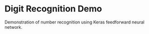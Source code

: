 # Digit Recognition Demo
Demonstration of number recognition using Keras feedforward neural network.
